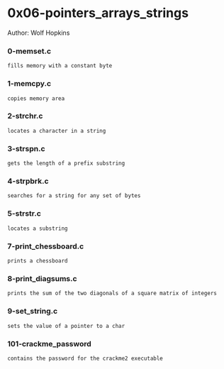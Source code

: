 # 0x06-pointers_arrays_strings
Author: Wolf Hopkins

### 0-memset.c
```
fills memory with a constant byte
```
### 1-memcpy.c
```
copies memory area
```
### 2-strchr.c
```
locates a character in a string
```
### 3-strspn.c
```
gets the length of a prefix substring
```
### 4-strpbrk.c
```
searches for a string for any set of bytes
```
### 5-strstr.c
```
locates a substring
```
### 7-print_chessboard.c
```
prints a chessboard
```
### 8-print_diagsums.c
```
prints the sum of the two diagonals of a square matrix of integers
```
### 9-set_string.c
```
sets the value of a pointer to a char
```
### 101-crackme_password
```
contains the password for the crackme2 executable
```
